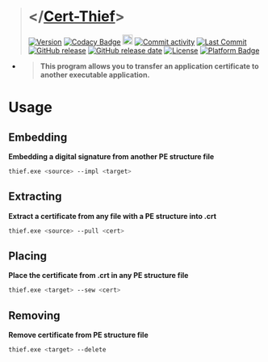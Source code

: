 > # </[Cert-Thief](https://github.com/reslaid/cert-thief.git)>
> [![Version](https://img.shields.io/badge/version-0.2.3-red.svg)](https://github.com/reslaid/cert-thief.git) [![Codacy Badge](https://app.codacy.com/project/badge/Grade/59f8c24c9440417782b450854839c284)](https://app.codacy.com/gh/reslaid/cert-thief/dashboard?utm_source=gh&utm_medium=referral&utm_content=&utm_campaign=Badge_grade) <img src="https://skillicons.dev/icons?i=rust" alt="Language: Rust" style="width:20px;height:20px;"> [![Commit activity](https://img.shields.io/github/commit-activity/m/reslaid/cert-thief)](https://github.com/reslaid/cert-thief/commits) [![Last Commit](https://img.shields.io/github/last-commit/reslaid/cert-thief/main)](https://github.com/reslaid/cert-thief/commits)
> [![GitHub release](https://img.shields.io/github/release/reslaid/cert-thief.svg)](https://github.com/reslaid/cert-thief/releases) [![GitHub release date](https://img.shields.io/github/release-date/reslaid/cert-thief?color=blue)](https://github.com/reslaid/cert-thief/releases) [![License](https://img.shields.io/badge/license-GPL%203.0-blue.svg)](https://github.com/reslaid/cert-thief/blob/main/LICENSE) [![Platform Badge](https://img.shields.io/badge/Windows-0078D6?logo=windows)](https://github.com/reslaid/cert-thief)

- > **This program allows you to transfer an application certificate to another executable application.**

# Usage
## Embedding
**Embedding a digital signature from another PE structure file**
```bash
thief.exe <source> --impl <target>
```

## Extracting
**Extract a certificate from any file with a PE structure into .crt**
```bash
thief.exe <source> --pull <cert>
```

## Placing
**Place the certificate from .crt in any PE structure file**
```bash
thief.exe <target> --sew <cert>
```

## Removing
**Remove certificate from PE structure file**
```bash
thief.exe <target> --delete
```
